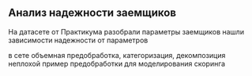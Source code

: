 ## Анализ надежности заемщиков

На датасете от Практикума разобрали параметры заемщиков нашли зависимости надежности от параметров 

в сете объемная предобработка, категоризация, декомпозиция
неплохой пример предобработки для моделирования скоринга
